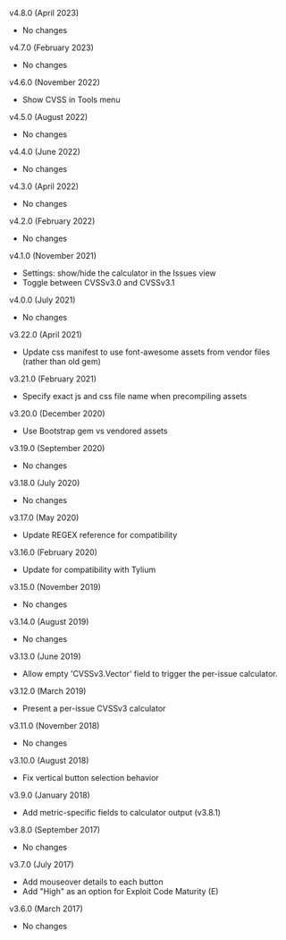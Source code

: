 v4.8.0 (April 2023)
  - No changes

v4.7.0 (February 2023)
  - No changes

v4.6.0 (November 2022)
  - Show CVSS in Tools menu

v4.5.0 (August 2022)
  - No changes

v4.4.0 (June 2022)
  - No changes

v4.3.0 (April 2022)
  - No changes

v4.2.0 (February 2022)
  - No changes

v4.1.0 (November 2021)
  - Settings: show/hide the calculator in the Issues view
  - Toggle between CVSSv3.0 and CVSSv3.1

v4.0.0 (July 2021)
  - No changes

v3.22.0 (April 2021)
  - Update css manifest to use font-awesome assets from vendor files (rather than old gem)

v3.21.0 (February 2021)
  - Specify exact js and css file name when precompiling assets

v3.20.0 (December 2020)
  - Use Bootstrap gem vs vendored assets

v3.19.0 (September 2020)
  - No changes

v3.18.0 (July 2020)
  - No changes

v3.17.0 (May 2020)
  - Update REGEX reference for compatibility

v3.16.0 (February 2020)
  - Update for compatibility with Tylium

v3.15.0 (November 2019)
  - No changes

v3.14.0 (August 2019)
  - No changes

v3.13.0 (June 2019)
  - Allow empty 'CVSSv3.Vector' field to trigger the per-issue calculator.

v3.12.0 (March 2019)
  - Present a per-issue CVSSv3 calculator

v3.11.0 (November 2018)
  - No changes

v3.10.0 (August 2018)
  - Fix vertical button selection behavior

v3.9.0 (January 2018)
  - Add metric-specific fields to calculator output (v3.8.1)

v3.8.0 (September 2017)
  - No changes

v3.7.0 (July 2017)
  - Add mouseover details to each button
  - Add "High" as an option for Exploit Code Maturity (E)

v3.6.0 (March 2017)
  - No changes
